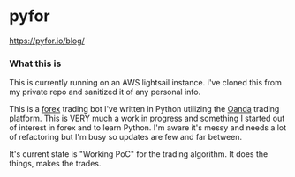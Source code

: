 # pyfor
https://pyfor.io/blog/

### What this is
This is currently running on an AWS lightsail instance. I've cloned this from my private repo and sanitized it of any personal info.

This is a [forex](https://www.investopedia.com/articles/forex/11/why-trade-forex.asp) trading bot I've written in Python utilizing the [Oanda](https://www.oanda.com/us-en/) trading platform. This is VERY much a work in progress and something I started out of interest in forex and to learn Python. I'm aware it's messy and needs a lot of refactoring but I'm busy so updates are few and far between.

It's current state is "Working PoC" for the trading algorithm. It does the things, makes the trades.
